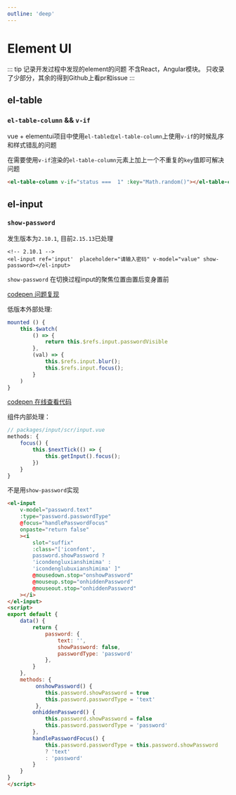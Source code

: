 ```yaml
---
outline: 'deep'
---
```


# Element UI

::: tip  记录开发过程中发现的element的问题
不含React，Angular模块。
只收录了少部分，其余的得到Github上看pr和issue
:::

## el-table

### `el-table-column` && `v-if`


vue + elementui项目中使用`el-table在el-table-column`上使用`v-if`的时候乱序和样式错乱的问题

在需要使用`v-if`渲染的`el-table-column`元素上加上一个不重复的`key`值即可解决问题

```html
<el-table-column v-if="status ===  1" :key="Math.random()"></el-table-column>
```


## el-input<Badge type="tip" text="2.10.1" />


### `show-password`

发生版本为`2.10.1`, 目前`2.15.13`已处理

```vue
<!-- 2.10.1 -->
<el-input ref='input'  placeholder="请输入密码" v-model="value" show-password></el-input>
```

`show-password` 在切换过程input的聚焦位置由置后变身置前

[codepen 问题复现](https://codepen.io/JokingLulu/pen/MWPpxQJ)



低版本外部处理:

```js
mounted () {
    this.$watch(
        () => {
            return this.$refs.input.passwordVisible
        },
        (val) => {
            this.$refs.input.blur();
            this.$refs.input.focus();
        }
    )
}
```

[codepen 在线查看代码](https://codepen.io/JokingLulu/pen/ZEqLROz)


组件内部处理：

```js
// packages/input/scr/input.vue
methods: {
    focus() {
        this.$nextTick(() => {
            this.getInput().focus();
        })
    }
}
```

不是用`show-password`实现

```html
<el-input
    v-model="password.text"
    :type="password.passwordType"
    @focus="handlePasswordFocus"
    onpaste="return false"
    ><i
        slot="suffix"
        :class="['iconfont',
        password.showPassword ?
        'icondengluxianshimima' :
        'icondenglubuxianshimima' ]"
        @mousedown.stop="onshowPassword"
        @mouseup.stop="onhiddenPassword"
        @mouseout.stop="onhiddenPassword"
    ></i>
</el-input>
<script>
export default {
    data() {
        return {
            password: {
                text: '',
                showPassword: false,
                passwordType: 'password'
            },
        }
    },
    methods: {
         onshowPassword() {
            this.password.showPassword = true
            this.password.passwordType = 'text'
         },
        onhiddenPassword() {
            this.password.showPassword = false
            this.password.passwordType = 'password'
        },
        handlePasswordFocus() {
            this.password.passwordType = this.password.showPassword
            ? 'text'
            : 'password'
        }
    }
}
</script>
```